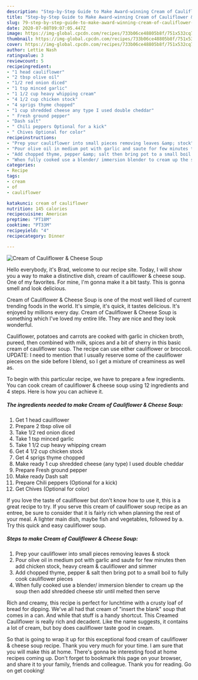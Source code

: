 ```yaml
---
description: "Step-by-Step Guide to Make Award-winning Cream of Cauliflower &amp;amp; Cheese Soup"
title: "Step-by-Step Guide to Make Award-winning Cream of Cauliflower &amp;amp; Cheese Soup"
slug: 79-step-by-step-guide-to-make-award-winning-cream-of-cauliflower-and-amp-cheese-soup
date: 2020-07-08T09:07:05.447Z
image: https://img-global.cpcdn.com/recipes/733b06ce48805b8f/751x532cq70/cream-of-cauliflower-cheese-soup-recipe-main-photo.jpg
thumbnail: https://img-global.cpcdn.com/recipes/733b06ce48805b8f/751x532cq70/cream-of-cauliflower-cheese-soup-recipe-main-photo.jpg
cover: https://img-global.cpcdn.com/recipes/733b06ce48805b8f/751x532cq70/cream-of-cauliflower-cheese-soup-recipe-main-photo.jpg
author: Lettie Nash
ratingvalue: 3
reviewcount: 5
recipeingredient:
- "1 head cauliflower"
- "2 tbsp olive oil"
- "1/2 red onion diced"
- "1 tsp minced garlic"
- "1 1/2 cup heavy whipping cream"
- "4 1/2 cup chicken stock"
- "4 sprigs thyme chopped"
- "1 cup shredded cheese any type I used double cheddar"
- " Fresh ground pepper"
- "Dash salt"
- " Chili peppers Optional for a kick"
- " Chives Optional for color"
recipeinstructions:
- "Prep your cauliflower into small pieces removing leaves &amp; stock"
- "Pour olive oil in medium pot with garlic and saute for few minutes then add chicken stock, heavy cream &amp; cauliflower and simmer"
- "Add chopped thyme, pepper &amp; salt then bring pot to a small boil to fully cook cauliflower pieces"
- "When fully cooked use a blender/ immersion blender to cream up the soup then add shredded cheese stir until melted then serve"
categories:
- Recipe
tags:
- cream
- of
- cauliflower

katakunci: cream of cauliflower 
nutrition: 145 calories
recipecuisine: American
preptime: "PT18M"
cooktime: "PT33M"
recipeyield: "4"
recipecategory: Dinner

---
```



![Cream of Cauliflower &amp; Cheese Soup](https://img-global.cpcdn.com/recipes/733b06ce48805b8f/751x532cq70/cream-of-cauliflower-cheese-soup-recipe-main-photo.jpg)

Hello everybody, it's Brad, welcome to our recipe site. Today, I will show you a way to make a distinctive dish, cream of cauliflower &amp; cheese soup. One of my favorites. For mine, I'm gonna make it a bit tasty. This is gonna smell and look delicious.

Cream of Cauliflower &amp; Cheese Soup is one of the most well liked of current trending foods in the world. It's simple, it's quick, it tastes delicious. It's enjoyed by millions every day. Cream of Cauliflower &amp; Cheese Soup is something which I've loved my entire life. They are nice and they look wonderful.

Cauliflower, potatoes and carrots are cooked with garlic in chicken broth, pureed, then combined with milk, spices and a bit of sherry in this basic cream of cauliflower soup. The recipe can use either cauliflower or broccoli. UPDATE: I need to mention that I usually reserve some of the cauliflower pieces on the side before I blend, so I get a mixture of creaminess as well as.


To begin with this particular recipe, we have to prepare a few ingredients. You can cook cream of cauliflower &amp; cheese soup using 12 ingredients and 4 steps. Here is how you can achieve it.

<!--inarticleads1-->

##### The ingredients needed to make Cream of Cauliflower &amp; Cheese Soup:

1. Get 1 head cauliflower
1. Prepare 2 tbsp olive oil
1. Take 1/2 red onion diced
1. Take 1 tsp minced garlic
1. Take 1 1/2 cup heavy whipping cream
1. Get 4 1/2 cup chicken stock
1. Get 4 sprigs thyme chopped
1. Make ready 1 cup shredded cheese (any type) I used double cheddar
1. Prepare  Fresh ground pepper
1. Make ready Dash salt
1. Prepare  Chili peppers (Optional for a kick)
1. Get  Chives (Optional for color)


If you love the taste of cauliflower but don&#39;t know how to use it, this is a great recipe to try. If you serve this cream of cauliflower soup recipe as an entree, be sure to consider that it is fairly rich when planning the rest of your meal. A lighter main dish, maybe fish and vegetables, followed by a. Try this quick and easy cauliflower soup. 

<!--inarticleads2-->

##### Steps to make Cream of Cauliflower &amp; Cheese Soup:

1. Prep your cauliflower into small pieces removing leaves &amp; stock
1. Pour olive oil in medium pot with garlic and saute for few minutes then add chicken stock, heavy cream &amp; cauliflower and simmer
1. Add chopped thyme, pepper &amp; salt then bring pot to a small boil to fully cook cauliflower pieces
1. When fully cooked use a blender/ immersion blender to cream up the soup then add shredded cheese stir until melted then serve


Rich and creamy, this recipe is perfect for lunchtime with a crusty loaf of bread for dipping. We&#39;ve all had that cream of &#34;insert the blank&#34; soup that comes in a can. And while that stuff is a handy shortcut. This Creamed Cauliflower is really rich and decadent. Like the name suggests, it contains a lot of cream, but boy does cauliflower taste good in cream. 

So that is going to wrap it up for this exceptional food cream of cauliflower &amp; cheese soup recipe. Thank you very much for your time. I am sure that you will make this at home. There's gonna be interesting food at home recipes coming up. Don't forget to bookmark this page on your browser, and share it to your family, friends and colleague. Thank you for reading. Go on get cooking!

